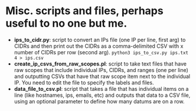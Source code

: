 # Misc. scripts and files, perhaps useful to no one but me.


* **ips_to_cidr.py**: script to convert an IPs file (one IP per line, first arg) to CIDRs and then print out the CIDRs as a comma-delimited CSV with x number of CIDRs per row (second arg). `python3 ips_to_csv.py ips.txt 4 > ips.csv` 
* **create_ip_csvs_from_raw_scopes.pl**: script to take text files that have raw scopes that include individual IPs, CIDRs, and ranges (one per line) and outputting CSVs that have that raw scope item next to the individual IP. You need to edit the file to specify the labels and files.
* **data_file_to_csv.pl**: script that takes a file that has individual items on a line (like hostnames, ips, emails, etc) and outputs that data to a CSV file, using an optional parameter to define how many datums are on a row. 
